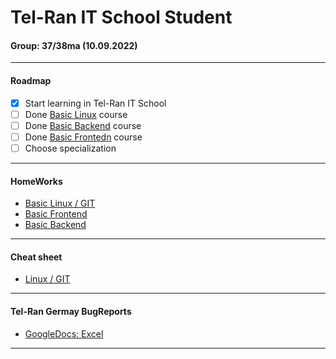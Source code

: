 # Tel-Ran IT School Student

#### Group: 37/38ma (10.09.2022)

---

#### Roadmap

- [x] Start learning in Tel-Ran IT School
- [ ] Done [Basic Linux](https://github.com/mi444k/Tel-Ran/tree/main/Linux) course
- [ ] Done [Basic Backend](https://github.com/mi444k/Tel-Ran/tree/main/Backend) course
- [ ] Done [Basic Frontedn](https://github.com/mi444k/Tel-Ran/tree/main/Frontend) course
- [ ] Choose specialization

---

#### HomeWorks

- [Basic Linux / GIT](https://github.com/mi444k/Tel-Ran/tree/main/Linux/)
- [Basic Frontend](https://github.com/mi444k/Tel-Ran/tree/main/Frontend/)
- [Basic Backend](https://github.com/mi444k/Tel-Ran/tree/main/Backend/)

---

#### Cheat sheet

- [Linux / GIT](https://github.com/mi444k/Tel-Ran/tree/main/Linux/cheatsheet.md)

---

#### Tel-Ran Germay BugReports

- [GoogleDocs: Excel](https://docs.google.com/spreadsheets/d/1Sd3WhYQ_ypTb9KY-XMI-L80ltSUQN56B75KhovAy5MU/edit#gid=0)

---
